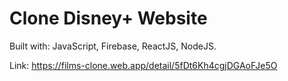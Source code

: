 # Clone Disney+ Website
Built with: JavaScript, Firebase, ReactJS, NodeJS.

Link: https://films-clone.web.app/detail/5fDt6Kh4cgjDGAoFJe5O


